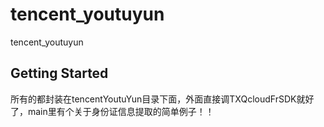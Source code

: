 # tencent_youtuyun

tencent_youtuyun

## Getting Started

所有的都封装在tencentYoutuYun目录下面，外面直接调TXQcloudFrSDK就好了，main里有个关于身份证信息提取的简单例子！！

